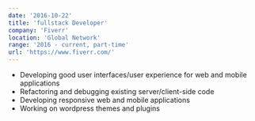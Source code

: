 ```yaml
---
date: '2016-10-22'
title: 'fullstack Developer'
company: 'Fiverr'
location: 'Global Network'
range: '2016 - current, part-time'
url: 'https://www.fiverr.com/'
---
```


- Developing good user interfaces/user experience for web and mobile applications
- Refactoring and debugging existing server/client-side code
- Developing responsive web and mobile applications
- Working on wordpress themes and plugins
